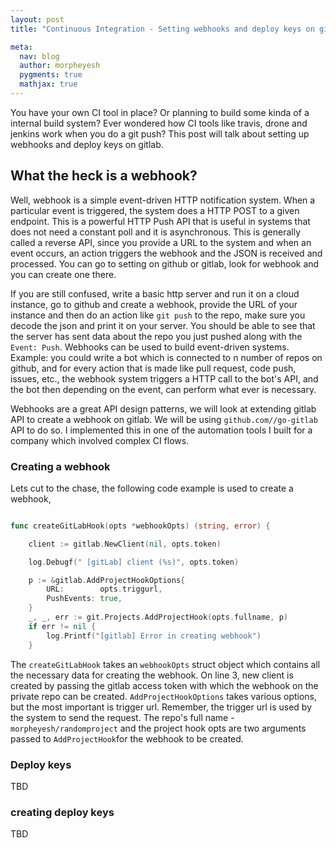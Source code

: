 ```yaml
---
layout: post
title: "Continuous Integration - Setting webhooks and deploy keys on gitlab"

meta:
  nav: blog
  author: morpheyesh
  pygments: true
  mathjax: true
---
```


You have your own CI tool in place? Or planning to build some kinda of a internal build system?  Ever wondered how CI tools like travis, drone and jenkins work when you do a git push? This post will talk about setting up webhooks and deploy keys on gitlab.

<!-- more -->


## What the heck is a webhook?

Well, webhook is a simple event-driven HTTP notification system. When a particular event is triggered, the system does a HTTP POST to a given endpoint. This is a powerful HTTP Push API that is useful in systems that does not need a constant poll and it is asynchronous. This is generally called a reverse API, since you provide a URL to the system and when an event occurs, an action triggers the webhook and the JSON is received and processed.  You can go to setting on github or gitlab, look for webhook and you can create one there.

If you are still confused, write a basic http server and run it on a cloud instance, go to github and create a webhook, provide the URL of your instance and then do an action like `git push` to the repo, make sure you decode the json and print it on your server. You should be able to see that the server has sent data about the repo you just pushed along with the `Event: Push`. Webhooks can be used to build event-driven systems. Example: you could write a bot which is connected to n number of repos on github, and for every action that is made like pull request, code push, issues, etc., the webhook system triggers a HTTP call to the bot's API, and the bot then depending on the event, can perform what ever is necessary.

Webhooks are a great API design patterns, we will look at extending gitlab API to create a webhook on gitlab. We will be using `github.com//go-gitlab` API to do so. I implemented this in one of the automation tools I built for a company which involved complex CI flows.

### Creating a webhook

Lets cut to the chase, the following code example is used to create a webhook,

```go

func createGitLabHook(opts *webhookOpts) (string, error) {

	client := gitlab.NewClient(nil, opts.token)

	log.Debugf(" [gitLab] client (%s)", opts.token)

	p := &gitlab.AddProjectHookOptions{
		URL:        opts.triggurl,
		PushEvents: true,
	}
	_, _, err := git.Projects.AddProjectHook(opts.fullname, p)
	if err != nil {
		log.Printf("[gitlab] Error in creating webhook")
	}

```

The `createGitLabHook` takes an `webhookOpts` struct object which contains all the necessary data for creating the webhook. On line 3, new client is created by passing the gitlab access token with which the webhook on the private repo can be created. `AddProjectHookOptions` takes various options, but the most important is trigger url. Remember, the trigger url is used by the system to send the request.
The repo's full name - `morpheyesh/randomproject` and the project hook opts are two arguments passed to `AddProjectHook`for the webhook to be created.


### Deploy keys

TBD


### creating deploy keys


TBD
